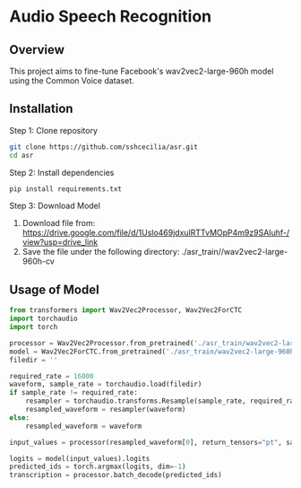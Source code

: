 # Audio Speech Recognition

## Overview

This project aims to fine-tune Facebook's wav2vec2-large-960h model using the Common Voice dataset.

## Installation

Step 1: Clone repository
```bash
git clone https://github.com/sshcecilia/asr.git
cd asr
```

Step 2: Install dependencies
```bash
pip install requirements.txt
```

Step 3: Download Model
1. Download file from: https://drive.google.com/file/d/1Uslo469jdxulRTTvMOpP4m9z9SAIuhf-/view?usp=drive_link
2. Save the file under the following directory: ./asr_train//wav2vec2-large-960h-cv

## Usage of Model

```python
from transformers import Wav2Vec2Processor, Wav2Vec2ForCTC
import torchaudio
import torch

processor = Wav2Vec2Processor.from_pretrained('./asr_train/wav2vec2-large-960h-cv')
model = Wav2Vec2ForCTC.from_pretrained('./asr_train/wav2vec2-large-960h-cv')
filedir = ''

required_rate = 16000
waveform, sample_rate = torchaudio.load(filedir)
if sample_rate != required_rate:
    resampler = torchaudio.transforms.Resample(sample_rate, required_rate)
    resampled_waveform = resampler(waveform)
else:
    resampled_waveform = waveform

input_values = processor(resampled_waveform[0], return_tensors="pt", sampling_rate = required_rate).input_values

logits = model(input_values).logits
predicted_ids = torch.argmax(logits, dim=-1)
transcription = processor.batch_decode(predicted_ids)
```
